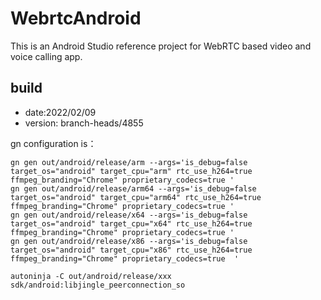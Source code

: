 # WebrtcAndroid

This is an Android Studio reference project for WebRTC based video and voice calling app.

## build

* date:2022/02/09
* version: branch-heads/4855


gn configuration is：

```shell
gn gen out/android/release/arm --args='is_debug=false target_os="android" target_cpu="arm" rtc_use_h264=true ffmpeg_branding="Chrome" proprietary_codecs=true '
gn gen out/android/release/arm64 --args='is_debug=false target_os="android" target_cpu="arm64" rtc_use_h264=true ffmpeg_branding="Chrome" proprietary_codecs=true '
gn gen out/android/release/x64 --args='is_debug=false target_os="android" target_cpu="x64" rtc_use_h264=true ffmpeg_branding="Chrome" proprietary_codecs=true '
gn gen out/android/release/x86 --args='is_debug=false target_os="android" target_cpu="x86" rtc_use_h264=true ffmpeg_branding="Chrome" proprietary_codecs=true  '
```

```shell
autoninja -C out/android/release/xxx sdk/android:libjingle_peerconnection_so
```